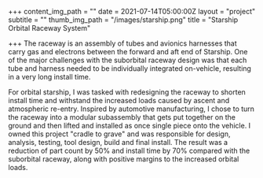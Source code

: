 +++
content_img_path = ""
date = 2021-07-14T05:00:00Z
layout = "project"
subtitle = ""
thumb_img_path = "/images/starship.png"
title = "Starship Orbital Raceway System"

+++
The raceway is an assembly of tubes and avionics harnesses that carry gas and electrons between the forward and aft end of Starship. One of the major challenges with the suborbital raceway design was that each tube and harness needed to be individually integrated on-vehicle, resulting in a very long install time. 

For orbital starship, I was tasked with redesigning the raceway to shorten install time and withstand the increased loads caused by ascent and atmospheric re-entry. Inspired by automotive manufacturing, I chose to turn the raceway into a modular subassembly that gets put together on the ground and then lifted and installed as once single piece onto the vehicle. I owned this project "cradle to grave" and was responsible for design, analysis, testing, tool design, build and final install. The result was a reduction of part count by 50% and install time by 70% compared with the suborbital raceway, along with positive margins to the increased orbital loads.